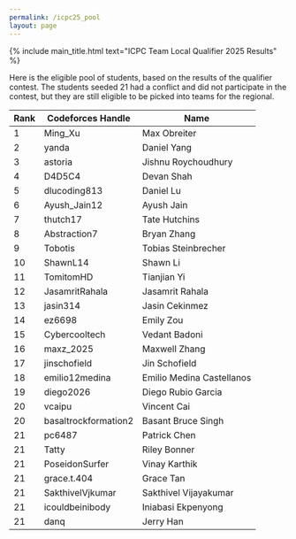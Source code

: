 ```yaml
---
permalink: /icpc25_pool
layout: page
---
```


{% include main_title.html text="ICPC Team Local Qualifier 2025 Results" %}

Here is the eligible pool of students, based on the results of the qualifier
contest. The students seeded 21 had a conflict and did not participate in the
contest, but they are still eligible to be picked into teams for the regional.

<table class="table table-striped table-hover">
  <thead>
    <tr>
      <th scope="col">Rank</th>
      <th scope="col">Codeforces Handle</th>
      <th scope="col">Name</th>
    </tr>
  </thead>
  <tbody>
    <tr>
      <td>1</td>
      <td>Ming_Xu</td>
      <td>Max Obreiter</td>
    </tr>
    <tr>
      <td>2</td>
      <td>yanda</td>
      <td>Daniel Yang</td>
    </tr>
    <tr>
      <td>3</td>
      <td>astoria</td>
      <td>Jishnu Roychoudhury</td>
    </tr>
    <tr>
      <td>4</td>
      <td>D4D5C4</td>
      <td>Devan Shah</td>
    </tr>
    <tr>
      <td>5</td>
      <td>dlucoding813</td>
      <td>Daniel Lu</td>
    </tr>
    <tr>
      <td>6</td>
      <td>Ayush_Jain12</td>
      <td>Ayush Jain</td>
    </tr>
    <tr>
      <td>7</td>
      <td>thutch17</td>
      <td>Tate Hutchins</td>
    </tr>
    <tr>
      <td>8</td>
      <td>Abstraction7</td>
      <td>Bryan Zhang</td>
    </tr>
    <tr>
      <td>9</td>
      <td>Tobotis</td>
      <td>Tobias Steinbrecher</td>
    </tr>
    <tr>
      <td>10</td>
      <td>ShawnL14</td>
      <td>Shawn Li</td>
    </tr>
    <tr>
      <td>11</td>
      <td>TomitomHD</td>
      <td>Tianjian Yi</td>
    </tr>
    <tr>
      <td>12</td>
      <td>JasamritRahala</td>
      <td>Jasamrit Rahala</td>
    </tr>
    <tr>
      <td>13</td>
      <td>jasin314</td>
      <td>Jasin Cekinmez</td>
    </tr>
    <tr>
      <td>14</td>
      <td>ez6698</td>
      <td>Emily Zou</td>
    </tr>
    <tr>
      <td>15</td>
      <td>Cybercooltech</td>
      <td>Vedant Badoni</td>
    </tr>
    <tr>
      <td>16</td>
      <td>maxz_2025</td>
      <td>Maxwell Zhang</td>
    </tr>
    <tr>
      <td>17</td>
      <td>jinschofield</td>
      <td>Jin Schofield</td>
    </tr>
    <tr>
      <td>18</td>
      <td>emilio12medina</td>
      <td>Emilio Medina Castellanos</td>
    </tr>
    <tr>
      <td>19</td>
      <td>diego2026</td>
      <td>Diego Rubio Garcia</td>
    </tr>
    <tr>
      <td>20</td>
      <td>vcaipu</td>
      <td>Vincent Cai</td>
    </tr>
    <tr>
      <td>20</td>
      <td>basaltrockformation2</td>
      <td>Basant Bruce Singh</td>
    </tr>
    <tr>
      <td>21</td>
      <td>pc6487</td>
      <td>Patrick Chen</td>
    </tr>
    <tr>
      <td>21</td>
      <td>Tatty</td>
      <td>Riley Bonner</td>
    </tr>
    <tr>
      <td>21</td>
      <td>PoseidonSurfer</td>
      <td>Vinay Karthik</td>
    </tr>
    <tr>
      <td>21</td>
      <td>grace.t.404</td>
      <td>Grace Tan</td>
    </tr>
    <tr>
      <td>21</td>
      <td>SakthivelVjkumar</td>
      <td>Sakthivel Vijayakumar</td>
    </tr>
    <tr>
      <td>21</td>
      <td>icouldbeinibody</td>
      <td>Iniabasi Ekpenyong</td>
    </tr>
    <tr>
      <td>21</td>
      <td>danq</td>
      <td>Jerry Han</td>
    </tr>
  </tbody>
</table>